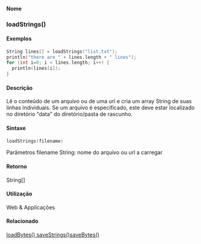 
#### Nome
### loadStrings()

#### Exemplos

```pde
String lines[] = loadStrings("list.txt"); 
println("there are " + lines.length + " lines"); 
for (int i=0; i < lines.length; i++) { 
  println(lines[i]); 
} 

```

#### Descrição
Lê o conteúdo de um arquivo ou de uma
url e cria um array String de suas linhas individuais. Se um arquivo
é especificado, este deve estar localizado no
diretório "data" do diretório/pasta de rascunho.

#### Sintaxe
```pde
loadStrings(filename)

```
Parâmetros
filename
String: nome do arquivo ou url a carregar

#### Retorno

	
String[]

#### Utilização

	
Web & Applicações

#### Relacionado
[loadBytes() ](loadBytes_)[saveStrings()](saveStrings_)[saveBytes()](saveBytes_)
